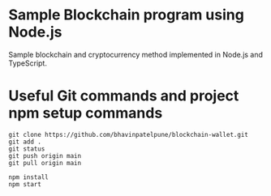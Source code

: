 # Sample Blockchain program using Node.js

Sample blockchain and cryptocurrency method implemented in Node.js and TypeScript.

# Useful Git commands and project npm setup commands

```
git clone https://github.com/bhavinpatelpune/blockchain-wallet.git
git add .
git status
git push origin main
git pull origin main

npm install
npm start
```
